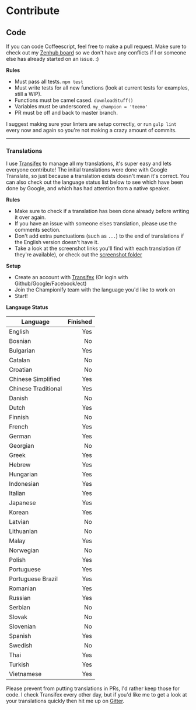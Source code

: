 # Contribute

## Code
If you can code Coffeescript, feel free to make a pull request.
Make sure to check out my [Zenhub board](https://github.com/dustinblackman/Championify#boards?repos=34264106) so we don't have any conflicts if I or someone else has already started on an issue. :)

__Rules__

- Must pass all tests. `npm test`
- Must write tests for all new functions (look at current tests for examples, still a WIP).
- Functions must be camel cased. `downloadStuff()`
- Variables must be underscored. `my_champion = 'teemo'`
- PR must be off and back to master branch.

I suggest making sure your linters are setup correctly, or run `gulp lint` every now and again so you're not making a crazy amount of commits.

---

### Translations
I use [Transifex](https://www.transifex.com/dustinblackman/championify) to manage all my translations, it's super easy and lets everyone contribute! The initial translations were done with Google Translate, so just because a translation exists doesn't mean it's correct. You can also check out the language status list below to see which have been done by Google, and which has had attention from a native speaker.

__Rules__
- Make sure to check if a translation has been done already before writing it over again.
- If you have an issue with someone elses translation, please use the comments section.
- Don't add extra punctuations (such as `...`) to the end of translations if the English version doesn't have it.
- Take a look at the screenshot links you'll find with each translation (if they're available), or check out the [screenshot folder](resources/screenshots/)

__Setup__
- Create an account with [Transifex](https://www.transifex.com/signin/) (Or login with Github/Google/Facebook/ect)
- Join the Championify team with the language you'd like to work on
- Start!

__Langauge Status__

| Language | Finished |
| ------------- | -----:|
| English | Yes |
| Bosnian | No |
| Bulgarian | Yes |
| Catalan | No |
| Croatian | No |
| Chinese Simplified | Yes |
| Chinese Traditional | Yes |
| Danish | No |
| Dutch | Yes |
| Finnish | No |
| French | Yes |
| German | Yes |
| Georgian | No |
| Greek | Yes |
| Hebrew | Yes |
| Hungarian | Yes |
| Indonesian | Yes |
| Italian | Yes |
| Japanese | Yes |
| Korean | Yes |
| Latvian | No |
| Lithuanian | No |
| Malay | Yes |
| Norwegian | No |
| Polish | Yes |
| Portuguese | Yes |
| Portuguese Brazil | Yes |
| Romanian | Yes |
| Russian | Yes |
| Serbian | No |
| Slovak | No |
| Slovenian | No |
| Spanish | Yes |
| Swedish | No |
| Thai | Yes |
| Turkish | Yes |
| Vietnamese | Yes |

Please prevent from putting translations in PRs, I'd rather keep those for code. I check Transifex every other day, but if you'd like me to get a look at your translations quickly then hit me up on [Gitter](https://gitter.im/dustinblackman/Championify).
